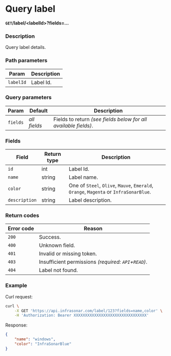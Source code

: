 # Query label
**`GET`/label/<labelId\>?fields=...**

### Description
Query label details.

### Path parameters
Param               | Description
--------------------|-------------
`labelId`           | Label Id.

### Query parameters
Param               | Default           | Description
--------------------|-------------------|-------------
`fields`            | _all fields_      | Fields to return _(see fields below for all available fields)_.

### Fields
Field               | Return type   | Description
--------------------|---------------|-------------
`id`                | int           | Label Id.
`name`              | string        | Label name.
`color`             | string        | One of `Steel`, `Olive`, `Mauve`, `Emerald`, `Orange`, `Magenta` or `InfraSonarBlue`.
`description`       | string        | Label description.


### Return codes
Error code  | Reason
------------|--------
`200`       | Success.
`400`       | Unknown field.
`401`       | Invalid or missing token.
`403`       | Insufficient permissions _(required: `API`+`READ`)_.
`404`       | Label not found.

### Example
Curl request:
```bash
curl \
    -X GET 'https://api.infrasonar.com/label/123?fields=name,color' \
    -H 'Authorization: Bearer XXXXXXXXXXXXXXXXXXXXXXXXXXXXXXXX'
```

Response:
```json
{
    "name": "windows",
    "color": "InfraSonarBlue"
}
```
